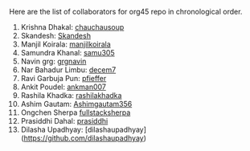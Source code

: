 Here are the list of collaborators for org45 repo in chronological order.

1. Krishna Dhakal: [chauchausoup](https://github.com/chauchausoup)
2. Skandesh: [Skandesh](https://github.com/Skandesh)
3. Manjil Koirala: [manjilkoirala](https://github.com/manjilkoirala)
4. Samundra Khanal: [samu305](https://github.com/samu304)
5. Navin grg: [grgnavin](https://github.com/Grgnavin)
6. Nar Bahadur Limbu: [decem7](https://github.com/decem7)
7. Ravi Garbuja Pun: [pfieffer](https://github.com/pfieffer)
8. Ankit Poudel: [ankman007](https://github.com/ankman007)
9. Rashila Khadka: [rashilakhadka](https://github.com/rashilakhadka)
10. Ashim Gautam: [Ashimgautam356](https://github.com/Ashimgautam356)
11. Ongchen Sherpa [fullstacksherpa](https://github.com/fullstacksherpa)
12. Prasiddhi Dahal: [prasiddhi](https://github.com/Prasiddhidahal)
13. Dilasha Upadhyay: [dilashaupadhyay] (https://github.com/dilashaupadhyay)
